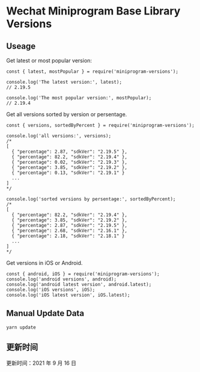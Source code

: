 
# Wechat Miniprogram Base Library Versions

## Useage

Get latest or most popular version:

```;
const { latest, mostPopular } = require('miniprogram-versions');

console.log('The latest version:', latest);
// 2.19.5

console.log('The most popular version:', mostPopular);
// 2.19.4

```

Get all versions sorted by version or persentage.

```
const { versions, sortedByPercent } = require('miniprogram-versions');

console.log('all versions:', versions);
/*
[
  { "percentage": 2.87, "sdkVer": "2.19.5" },
  { "percentage": 82.2, "sdkVer": "2.19.4" },
  { "percentage": 0.02, "sdkVer": "2.19.3" },
  { "percentage": 3.85, "sdkVer": "2.19.2" },
  { "percentage": 0.13, "sdkVer": "2.19.1" }
  ...
]
*/

console.log('sorted versions by persentage:', sortedByPercent);
/*
[
  { "percentage": 82.2, "sdkVer": "2.19.4" },
  { "percentage": 3.85, "sdkVer": "2.19.2" },
  { "percentage": 2.87, "sdkVer": "2.19.5" },
  { "percentage": 2.68, "sdkVer": "2.16.1" },
  { "percentage": 2.18, "sdkVer": "2.18.1" }
  ...
]
*/
```

Get versions in iOS or Android.

```
const { android, iOS } = require('miniprogram-versions');
console.log('android versions', android);
console.log('android latest version', android.latest);
console.log('iOS versions', iOS);
console.log('iOS latest version', iOS.latest);
```

## Manual Update Data

```
yarn update
```

## 更新时间

更新时间：2021 年 9 月 16 日
